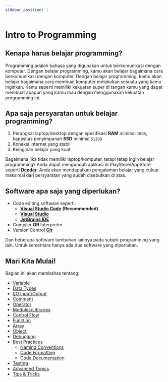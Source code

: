 ```yaml
---
sidebar_position: 1
---
```


# Intro to Programming

## Kenapa harus belajar programming?

Programming adalah bahasa yang digunakan untuk berkomunikasi dengan komputer. Dengan belajar programming, kamu akan belajar bagaimana cara berkomunikasi dengan komputer. Dengan belajar programming, kamu akan belajar bagaimana cara membuat komputer melakukan sesuatu yang kamu inginkan. Kamu seperti memiliki kekuatan super di tangan kamu yang dapat membuat apapun yang kamu mau dengan menggunakan kekuatan programming ini.

## Apa saja persyaratan untuk belajar programming?

1. Perangkat laptop/desktop dengan spesifikasi **RAM** minimal `16GB`, kapasitas penyimpanan **SSD** minimal `512GB`
2. Koneksi internet yang stabil
3. Keinginan belajar yang kuat

Bagaimana jika tidak memiliki laptop/komputer, tetapi tetap ingin belajar programming? Anda dapat mengunduh aplikasi di PlayStore/AppStore seperti **[Dcoder](https://dcoder.tech/)**. Anda akan mendapatkan pengalaman belajar yang cukup maksimal dari persyaratan yang sudah disebutkan di atas.

## Software apa saja yang diperlukan?

- Code editing software seperti:
  - **[Visual Studio Code](https://code.visualstudio.com/)** **(Recommended)**
  - **[Visual Studio](https://visualstudio.microsoft.com/)**
  - **[JetBrains IDE](https://www.jetbrains.com/)**
- Compiler **OR** Interpreter
- Version Control **[Git](https://git-scm.com/)**

Dan beberapa software tambahan lainnya pada subjek programming yang lain. Untuk sementara hanya ada dua software yang diperlukan.

## Mari Kita Mulai!

Bagian ini akan membahas tentang:

- [Variable](./variables)
- [Data Types](./data-types)
- [I/O Input/Output](./io)
- [Comment](./comment)
- [Operator](./operator)
- [Modules/Libraries](./modules)
- [Control Flow](./control-flow)
- [Function](./function)
- [Array](./function)
- [Object](./object)
- [Debugging](./debugging)
- [Best Practices](./best-practices)
  - [Naming Conventions](./naming-conventions)
  - [Code Formatting](./code-formatting)
  - [Code Documentation](./code-documentation)
- [Testing](./testing)
- [Advanced Topics](./advanced-topics)
- [Tips & Tricks](./tipsntricks)
